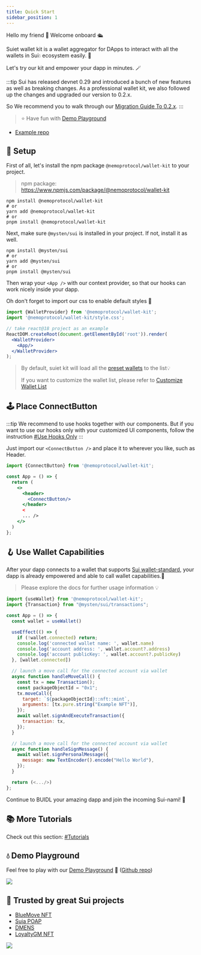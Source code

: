 ```yaml
---
title: Quick Start
sidebar_position: 1
---
```


Hello my friend 👋 Welcome onboard 🛳

Suiet wallet kit is a wallet aggregator for DApps to interact with all the wallets in Sui💧 ecosystem easily. 🥳

Let's try our kit and empower your dapp in minutes. 🪄

:::tip
Sui has released devnet 0.29 and introduced a bunch of new features as well as breaking changes. 
As a professional wallet kit, we also followed up the changes and upgraded our version to 0.2.x.

So We recommend you to walk through our [Migration Guide To 0.2.x](/docs/migration/upgradeTo0.2.x).
:::

> ⭐️ Have fun with [Demo Playground](https://wallet-kit-demo.vercel.app/)

+ [Example repo](https://github.com/suiet/wallet-kit/tree/main/examples/with-vite)

## 🔨 Setup

First of all, let's install the npm package `@nemoprotocol/wallet-kit` to your project.

> npm package: https://www.npmjs.com/package/@nemoprotocol/wallet-kit

```shell
npm install @nemoprotocol/wallet-kit
# or
yarn add @nemoprotocol/wallet-kit
# or
pnpm install @nemoprotocol/wallet-kit
```

Next, make sure `@mysten/sui` is installed in your project. If not, install it as well.

```shell
npm install @mysten/sui
# or
yarn add @mysten/sui
# or
pnpm install @mysten/sui
```

Then wrap your `<App />` with our context provider, so that our hooks can work nicely inside your dapp.

Oh don't forget to import our css to enable default styles 🎨

```jsx
import {WalletProvider} from '@nemoprotocol/wallet-kit';
import '@nemoprotocol/wallet-kit/style.css';

// take react@18 project as an example
ReactDOM.createRoot(document.getElementById('root')).render(
  <WalletProvider>
    <App/>
  </WalletProvider>
);
```

> By default, suiet kit will load all the [preset wallets](./CanIUse#preset-wallets) to the list💡 
> 
> If you want to customize the wallet list, please refer to [Customize Wallet List](./tutorial/customize-wallet-list)

## 🕹 Place ConnectButton

:::tip
We recommend to use hooks together with our components. But if you want to use our hooks only with your customized UI
components, follow the instruction [#Use Hooks Only](/docs/tutorial/hooks-only)
:::

Just import our `<ConnectButton />` and place it to wherever you like, such as Header.

```jsx
import {ConnectButton} from '@nemoprotocol/wallet-kit';

const App = () => {
  return (
    <>
      <header>
        <ConnectButton/>
      </header>
      <
      ... />
    </>
  )
};
```

## 🪝 Use Wallet Capabilities

After your dapp connects to a wallet that
supports [Sui wallet-standard](https://github.com/MystenLabs/sui/tree/main/sdk/wallet-adapter/wallet-standard),
your dapp is already empowered and able to call wallet capabilities.🎉

> Please explore the docs for further usage information 💡

```jsx
import {useWallet} from '@nemoprotocol/wallet-kit';
import {Transaction} from "@mysten/sui/transactions";

const App = () => {
  const wallet = useWallet()

  useEffect(() => {
    if (!wallet.connected) return;
    console.log('connected wallet name: ', wallet.name)
    console.log('account address: ', wallet.account?.address)
    console.log('account publicKey: ', wallet.account?.publicKey)
  }, [wallet.connected])

  // launch a move call for the connected account via wallet
  async function handleMoveCall() {
    const tx = new Transaction();
    const packageObjectId = "0x1";
    tx.moveCall({
      target: `${packageObjectId}::nft::mint`,
      arguments: [tx.pure.string("Example NFT")],
    });
    await wallet.signAndExecuteTransaction({
      transaction: tx,
    });
  }

  // launch a move call for the connected account via wallet
  async function handleSignMessage() {
    await wallet.signPersonalMessage({
      message: new TextEncoder().encode("Hello World"),
    });
  }

  return (<.../>)
};
```

Continue to BUIDL your amazing dapp and join the incoming Sui-nami! 🌊

## 📚 More Tutorials

Check out this section: [#Tutorials](/docs/category/tutorials)

## 💧 Demo Playground

Feel free to play with our [Demo Playground](https://wallet-kit-demo.vercel.app)
🔗 ([Github repo](https://github.com/suiet/wallet-kit/tree/main/examples/with-vite))

<img src="/img/integration-example.jpg" />

## 🤝 Trusted by great Sui projects

- [BlueMove NFT](https://sui.bluemove.net/)
- [Suia POAP](https://suia.io/)
- [DMENS](https://dmens-app.coming.chat/explore)
- [LoyaltyGM NFT](https://www.loyaltygm.com/)

<img src="/img/trustedby.png" />
